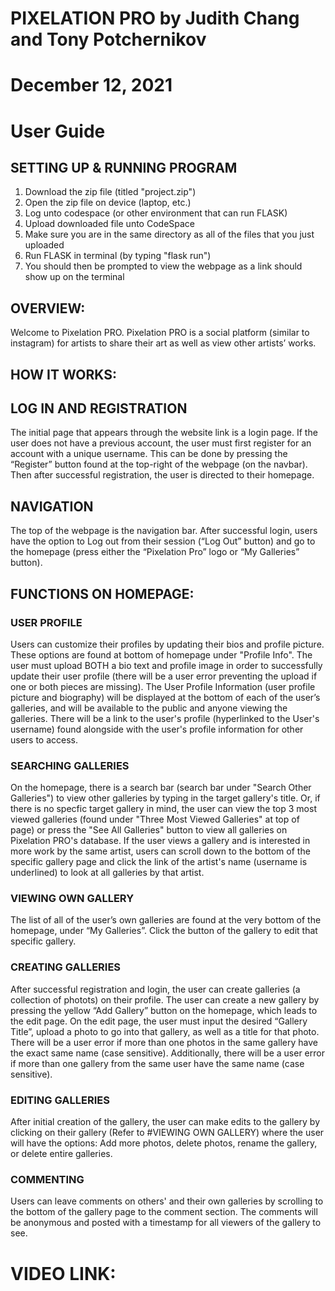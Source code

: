 # PIXELATION PRO by Judith Chang and Tony Potchernikov
# December 12, 2021
# User Guide

## SETTING UP & RUNNING PROGRAM
1) Download the zip file (titled "project.zip")
2) Open the zip file on device (laptop, etc.)
3) Log unto codespace (or other environment that can run FLASK)
4) Upload downloaded file unto CodeSpace
5) Make sure you are in the same directory as all of the files that you just uploaded
6) Run FLASK in terminal (by typing "flask run")
7) You should then be prompted to view the webpage as a link should show up on the terminal

## OVERVIEW:
Welcome to Pixelation PRO. Pixelation PRO is a social platform (similar to instagram) for artists to share their art as well as view other artists’ works.

## HOW IT WORKS:

## LOG IN AND REGISTRATION
The initial page that appears through the website link is a login page. If the user does not have a previous account, the user must first register for an account with a unique username. This can be done by pressing the “Register” button found at the top-right of the webpage (on the navbar). Then after successful registration, the user is directed to their homepage.

## NAVIGATION
The top of the webpage is the navigation bar. After successful login, users have the option to Log out from their session (“Log Out” button) and go to the homepage (press either the “Pixelation Pro” logo or “My Galleries” button).

## FUNCTIONS ON HOMEPAGE:

### USER PROFILE
Users can customize their profiles by updating their bios and profile picture. These options are found at bottom of homepage under "Profile Info". The user must upload BOTH a bio text and profile image in order to successfully update their user profile (there will be a user error preventing the upload if one or both pieces are missing). The User Profile Information (user profile picture and biography) will be displayed at the bottom of each of the user’s galleries, and will be available to the public and anyone viewing the galleries. There will be a link to the user's profile (hyperlinked to the User's username) found alongside with the user's profile information for other users to access.

### SEARCHING GALLERIES
On the homepage, there is a search bar (search bar under "Search Other Galleries") to view other galleries by typing in the target gallery's title. Or, if there is no specfic target gallery in mind, the user can view the top 3 most viewed galleries (found under "Three Most Viewed Galleries" at top of page) or press the "See All Galleries" button to view all galleries on Pixelation PRO's database. If the user views a gallery and is interested in more work by the same artist, users can scroll down to the bottom of the specific gallery page and click the link of the artist's name (username is underlined) to look at all galleries by that artist.

### VIEWING OWN GALLERY
The list of all of the user’s own galleries are found at the very bottom of the homepage, under “My Galleries”. Click the button of the gallery to edit that specific gallery.

### CREATING GALLERIES
After successful registration and login, the user can create galleries (a collection of photots) on their profile. The user can create a new gallery by pressing the yellow “Add Gallery” button on the homepage, which leads to the edit page. On the edit page, the user must input the desired “Gallery Title”, upload a photo to go into that gallery, as well as a title for that photo. There will be a user error if more than one photos in the same gallery have the exact same name (case sensitive). Additionally, there will be a user error if more than one gallery from the same user have the same name (case sensitive).

### EDITING GALLERIES
After initial creation of the gallery, the user can make edits to the gallery by clicking on their gallery (Refer to #VIEWING OWN GALLERY) where the user will have the options: Add more photos, delete photos, rename the gallery, or delete entire galleries.

### COMMENTING
Users can leave comments on others' and their own galleries by scrolling to the bottom of the gallery page to the comment section. The comments will be anonymous and posted with a timestamp for all viewers of the gallery to see.

# VIDEO LINK: